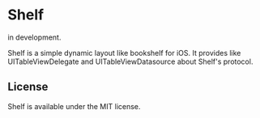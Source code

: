 Shelf
=======

in development.

Shelf is a simple dynamic layout like bookshelf for iOS. It provides like UITableViewDelegate and UITableViewDatasource about Shelf's protocol.


License
----------

Shelf is available under the MIT license.
